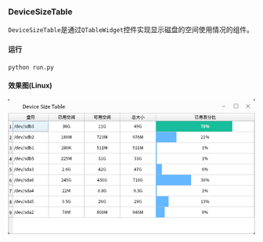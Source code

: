 ### DeviceSizeTable

`DeviceSizeTable`是通过`QTableWidget`控件实现显示磁盘的空间使用情况的组件。

#### 运行
```shell
python run.py
```

#### 效果图(Linux)

![img.png](img.png)